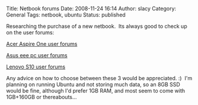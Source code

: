 Title: Netbook forums
Date: 2008-11-24 16:14
Author: slacy
Category: General
Tags: netbook, ubuntu
Status: published

Researching the purchase of a new netbook.  Its always good to check up
on the user forums:

[Acer Aspire One user forums  
](http://www.aspireoneuser.com/forum/index.php)

[Asus eee pc user forums  
](http://forum.eeeuser.com/)

[Lenovo S10 user forums  
](http://s10lenovo.com/ "Lenovo S10 user forums")

Any advice on how to choose between these 3 would be appreciated. :) 
I'm planning on running Ubuntu and not storing much data, so an 8GB SSD
would be fine, although I'd prefer 1GB RAM, and most seem to come with
1GB+160GB or thereabouts...
